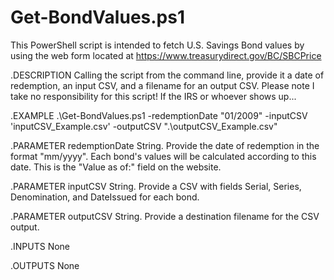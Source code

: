 # Get-BondValues.ps1
This PowerShell script is intended to fetch U.S. Savings Bond values by using the web form located at https://www.treasurydirect.gov/BC/SBCPrice

.DESCRIPTION
Calling the script from the command line, provide it a date of redemption, an input CSV, and a filename for an output CSV. Please note I take no responsibility for this script! If the IRS or whoever shows up...

.EXAMPLE
.\Get-BondValues.ps1 -redemptionDate "01/2009" -inputCSV 'inputCSV_Example.csv' -outputCSV ".\outputCSV_Example.csv"

.PARAMETER redemptionDate
String. Provide the date of redemption in the format "mm/yyyy". Each bond's values will be calculated according to this date. This is the "Value as of:" field on the website.

.PARAMETER inputCSV
String. Provide a CSV with fields Serial, Series, Denomination, and DateIssued for each bond.

.PARAMETER outputCSV
String. Provide a destination filename for the CSV output.

.INPUTS
None

.OUTPUTS
None
